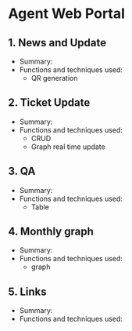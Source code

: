 # Agent Web Portal

## 1. News and Update
- Summary:
- Functions and techniques used:
  - QR generation

## 2. Ticket Update
- Summary:
- Functions and techniques used:
  - CRUD
  - Graph real time update


## 3. QA
- Summary:
- Functions and techniques used:
  - Table

## 4. Monthly graph
- Summary:
- Functions and techniques used:
  - graph


## 5. Links
- Summary:
- Functions and techniques used:
